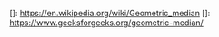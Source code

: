 []: https://en.wikipedia.org/wiki/Geometric_median
[]: https://www.geeksforgeeks.org/geometric-median/

